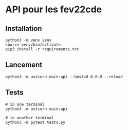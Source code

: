 # API pour les fev22cde

## Installation

```shell
python3 -m venv venv
source venv/bin/activate
pip3 install -r requirements.txt
```

## Lancement

```shell
python3 -m uvicorn main:api --host=0.0.0.0 --reload
```

## Tests

```shell
# in one terminal
python3 -m uvicorn main:api

# in another terminal
python3 -m pytest tests.py
```

